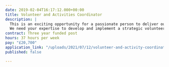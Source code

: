 ```yaml
---
date: 2019-02-04T16:17:12.000+00:00
title: Volunteer and Activities Coordinator
description: |
  This is an exciting opportunity for a passionate person to deliver our LIVE Programme.
  We need your expertise to develop and implement a strategic volunteer and activities plan that promotes the services and activities delivered by St George’s and ensures our partners, funders and most importantly the community are aware of St George’s offer.
contract: Three year funded post
hours: 37 hours per week
pay: "£20,700"
application_link: "/uploads/2021/07/12/volunteer-and-activity-coordinator-job-information-sheet-v2.docx"
published: false

---
```

